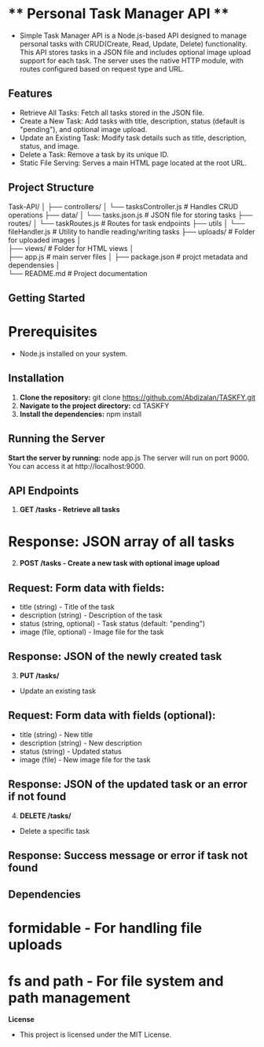 # ** Personal Task Manager API **
- Simple Task Manager API is a Node.js-based API designed to manage personal tasks with CRUD(Create, Read, Update, Delete) functionality. This API stores tasks in a JSON file and includes optional image upload support for each task. The server uses the native HTTP module, with routes configured based on request type and URL.
## Features
- Retrieve All Tasks: Fetch all tasks stored in the JSON file.
- Create a New Task: Add tasks with title, description, status (default is "pending"), and optional image upload.
- Update an Existing Task: Modify task details such as title, description, status, and image.
- Delete a Task: Remove a task by its unique ID.
- Static File Serving: Serves a main HTML page located at the root URL.
## Project Structure
Task-API/
│
├── controllers/
│   └── tasksController.js             # Handles CRUD operations
├── data/
│   └── tasks.json.js                  # JSON file for storing tasks
├── routes/
│   └── taskRoutes.js                  # Routes for task endpoints
├── utils
│    └── fileHandler.js                # Utility to handle reading/writing tasks
├── uploads/                           # Folder for uploaded images
│             
├── views/                             # Folder for HTML views
│                
├── app.js                            # main server files
│ 
├── package.json                      # projct metadata and dependensies
│              
└── README.md                         # Project documentation

## Getting Started
# Prerequisites
- Node.js installed on your system.
## Installation
1. **Clone the repository:**
git clone https://github.com/Abdizalan/TASKFY.git
2. **Navigate to the project directory:**
cd TASKFY
3. **Install the dependencies:**
npm install
## Running the Server
**Start the server by running:**
node app.js
The server will run on port 9000. You can access it at http://localhost:9000.
## API Endpoints
1. **GET /tasks - Retrieve all tasks**
# Response: JSON array of all tasks
2. **POST /tasks - Create a new task with optional image upload**
## Request: Form data with fields:
- title (string) - Title of the task
- description (string) - Description of the task
- status (string, optional) - Task status (default: "pending")
- image (file, optional) - Image file for the task
## Response: JSON of the newly created task
3. **PUT /tasks/**
- Update an existing task
## Request: Form data with fields (optional):
- title (string) - New title
- description (string) - New description
- status (string) - Updated status
- image (file) - New image file for the task
## Response: JSON of the updated task or an error if not found
4. **DELETE /tasks/**
- Delete a specific task
## Response: Success message or error if task not found
## Dependencies
# formidable - For handling file uploads
# fs and path - For file system and path management
**License**
- This project is licensed under the MIT License.
